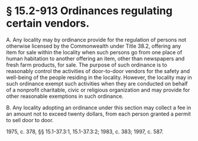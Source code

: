 # § 15.2-913 Ordinances regulating certain vendors.

<p>A. Any locality may by ordinance provide for the regulation of persons not otherwise licensed by the Commonwealth under Title 38.2, offering any item for sale within the locality when such persons go from one place of human habitation to another offering an item, other than newspapers and fresh farm products, for sale. The purpose of such ordinance is to reasonably control the activities of door-to-door vendors for the safety and well-being of the people residing in the locality. However, the locality may in such ordinance exempt such activities when they are conducted on behalf of a nonprofit charitable, civic or religious organization and may provide for other reasonable exemptions in such ordinance.</p><p>B. Any locality adopting an ordinance under this section may collect a fee in an amount not to exceed twenty dollars, from each person granted a permit to sell door to door.</p><p>1975, c. 378, §§ 15.1-37.3:1, 15.1-37.3:2; 1983, c. 383; 1997, c. 587.</p>